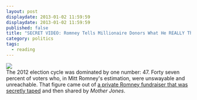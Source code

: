 ```yaml
---
layout: post
displaydate: 2013-01-02 11:59:59
displaydate: 2013-01-02 11:59:59
published: false
title: "SECRET VIDEO: Romney Tells Millionaire Donors What He REALLY Thinks of Obama Voters"
category: politics
tags: 
  - reading
---
```


![](http://upload.wikimedia.org/wikipedia/commons/1/15/Mitt_Romney_by_Gage_Skidmore_7.jpg)<br>
The 2012 election cycle was dominated by one number: 47. Forty seven percent of voters who, in Mitt Romney's estimation, were unswayable and unreachable. That figure came out of <a href="SECRET VIDEO: Romney Tells Millionaire Donors What He REALLY Thinks of Obama Voters">a private Romney fundraiser that was secretly taped</a> and then shared by _Mother Jones_.